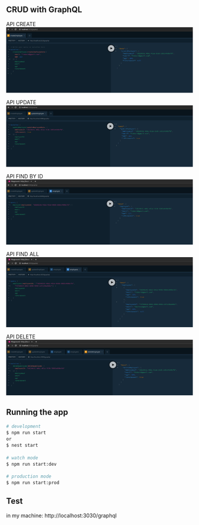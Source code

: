 
## CRUD with GraphQL

API CREATE
<img src="src/assets/screen-shot/create.png" alt="create" />

API UPDATE
<img src="src/assets/screen-shot/update.png" alt="update" />

API FIND BY ID
<img src="src/assets/screen-shot/findById.png" alt="findById" />

API FIND ALL
<img src="src/assets/screen-shot/findAll.png" alt="findAll" />

API DELETE
<img src="src/assets/screen-shot/delete.png" alt="delete" />


## Running the app

```bash
# development
$ npm run start
or
$ nest start

# watch mode
$ npm run start:dev

# production mode
$ npm run start:prod
```

## Test
in my machine: http://localhost:3030/graphql
